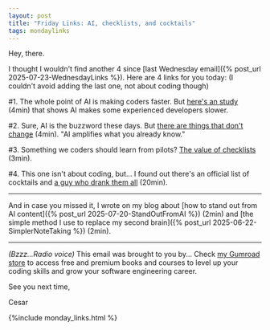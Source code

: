 ```yaml
---
layout: post
title: "Friday Links: AI, checklists, and cocktails"
tags: mondaylinks
---
```


Hey, there.

I thought I wouldn't find another 4 since [last Wednesday email]({% post_url 2025-07-23-WednesdayLinks %}). Here are 4 links for you today: (I couldn't avoid adding the last one, not about coding though)

#1. The whole point of AI is making coders faster. But [here's an study](https://www.reuters.com/business/ai-slows-down-some-experienced-software-developers-study-finds-2025-07-10/) (4min) that shows AI makes some experienced developers slower.

#2. Sure, AI is the buzzword these days. But [there are things that don't change](https://terriblesoftware.org/2025/07/14/what-doesnt-change/) (4min). "AI amplifies what you already know."

#3. Something we coders should learn from pilots? [The value of checklists](https://utcc.utoronto.ca/~cks/space/blog/sysadmin/ChecklistsAreHardButGood) (3min). 

#4. This one isn't about coding, but... I found out there's an official list of cocktails and [a guy who drank them all](https://aaronson.org/blog/i-drank-every-cocktail) (20min).

***

And in case you missed it, I wrote on my blog about [how to stand out from AI content]({% post_url 2025-07-20-StandOutFromAI %}) (2min) and [the simple method I use to replace my second brain]({% post_url 2025-06-22-SimplerNoteTaking %}) (2min).

***

_(Bzzz...Radio voice)_ This email was brought to you by... Check [my Gumroad store](https://imcsarag.gumroad.com/) to access free and premium books and courses to level up your coding skills and grow your software engineering career.

See you next time,

Cesar

{%include monday_links.html %}
